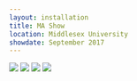 ```yaml
---
layout: installation
title: MA Show
location: Middlesex University
showdate: September 2017
---
```


<img src="{{site.baseurl}}/images/installations/mashow/gallery-0.jpg" class="full-width">

<img src="{{site.baseurl}}/images/installations/mashow/gallery-1.jpg" class="full-width">

<img src="{{site.baseurl}}/images/installations/mashow/gallery-2.jpg" class="full-width">
 
<img src="{{site.baseurl}}/images/installations/mashow/gallery-3.jpg" class="full-width">
